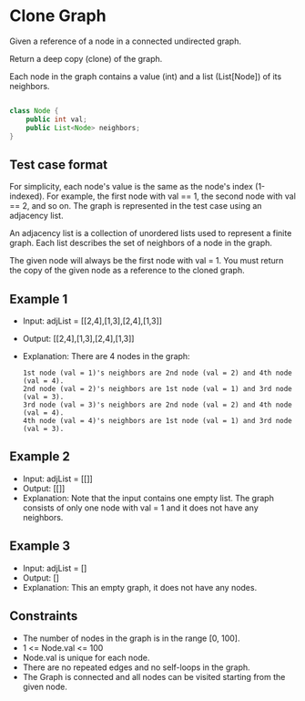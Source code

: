 # Clone Graph

Given a reference of a node in a connected undirected graph.

Return a deep copy (clone) of the graph.

Each node in the graph contains a value (int) and a list (List[Node]) of its neighbors.

```java

class Node {
    public int val;
    public List<Node> neighbors;
}
```

## Test case format

For simplicity, each node's value is the same as the node's index (1-indexed). For example, the first node with val == 1, the second node with val == 2, and so on. The graph is represented in the test case using an adjacency list.

An adjacency list is a collection of unordered lists used to represent a finite graph. Each list describes the set of neighbors of a node in the graph.

The given node will always be the first node with val = 1. You must return the copy of the given node as a reference to the cloned graph.

## Example 1

- Input: adjList = [[2,4],[1,3],[2,4],[1,3]]
- Output: [[2,4],[1,3],[2,4],[1,3]]
- Explanation: There are 4 nodes in the graph:

      1st node (val = 1)'s neighbors are 2nd node (val = 2) and 4th node (val = 4).
      2nd node (val = 2)'s neighbors are 1st node (val = 1) and 3rd node (val = 3).
      3rd node (val = 3)'s neighbors are 2nd node (val = 2) and 4th node (val = 4).
      4th node (val = 4)'s neighbors are 1st node (val = 1) and 3rd node (val = 3).

## Example 2

- Input: adjList = [[]]
- Output: [[]]
- Explanation: Note that the input contains one empty list. The graph consists of only one node with val = 1 and it does not have any neighbors.

## Example 3

- Input: adjList = []
- Output: []
- Explanation: This an empty graph, it does not have any nodes.

## Constraints

- The number of nodes in the graph is in the range [0, 100].
- 1 <= Node.val <= 100
- Node.val is unique for each node.
- There are no repeated edges and no self-loops in the graph.
- The Graph is connected and all nodes can be visited starting from the given node.
